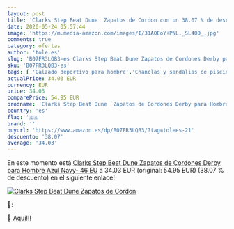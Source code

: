 ```yaml
---
layout: post
title: 'Clarks Step Beat Dune  Zapatos de Cordon con un 38.07 % de descuento'
date: 2020-05-24 05:57:44
image: 'https://m.media-amazon.com/images/I/31AOEoY+PNL._SL400_.jpg'
comments: true
category: ofertas
author: 'tole.es'
slug: 'B07FR3LQB3-es Clarks Step Beat Dune Zapatos de Cordones Derby para...'
sku: 'B07FR3LQB3-es'
tags: [ 'Calzado deportivo para hombre','Chanclas y sandalias de piscina para hombre','Sandalias de vestir para hombre','Zapatillas y calzado deportivo para hombre','Zapatos','Zapatos para hombre','Zapatos y complementos','zapatos', ]
actualPrice: 34.03 EUR
currency: EUR
price: 34.03
comparePrice: 54.95 EUR
prodname: 'Clarks Step Beat Dune  Zapatos de Cordones Derby para Hombre  Azul  Navy-   46 EU'
country: 'es'
flag: '🇪🇸'
brand: ''
buyurl: 'https://www.amazon.es/dp/B07FR3LQB3/?tag=tolees-21'
descuento: '38.07'
average: '34.03'
---
```


En este momento está [Clarks Step Beat Dune  Zapatos de Cordones Derby para Hombre  Azul  Navy-   46 EU](https://www.amazon.es/dp/B07FR3LQB3/?tag=tolees-21) a 34.03 EUR (original: 54.95 EUR) (38.07 %  de descuento) en el siguiente enlace!

[![Clarks Step Beat Dune  Zapatos de Cordon](https://m.media-amazon.com/images/I/31AOEoY+PNL._SL400_.jpg)](https://www.amazon.es/dp/B07FR3LQB3/?tag=tolees-21)

🔎:


[🛒 Aquí!!!](https://www.amazon.es/dp/B07FR3LQB3/?tag=tolees-21)
